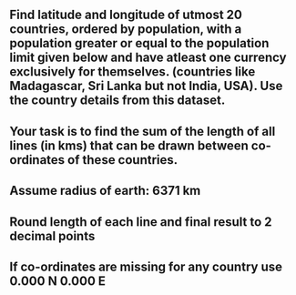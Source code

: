 ## Find latitude and longitude of utmost 20 countries, ordered by population, with a population greater or equal to the population limit given below and have atleast one currency exclusively for themselves. (countries like Madagascar, Sri Lanka but not India, USA). Use the country details from this dataset.

## Your task is to find the sum of the length of all lines (in kms) that can be drawn between co-ordinates of these countries.
## Assume radius of earth: 6371 km
## Round length of each line and final result to 2 decimal points
## If co-ordinates are missing for any country use 0.000 N 0.000 E